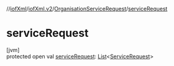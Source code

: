 //[iofXml](../../../index.md)/[iofXml.v2](../index.md)/[OrganisationServiceRequest](index.md)/[serviceRequest](service-request.md)

# serviceRequest

[jvm]\
protected open val [serviceRequest](service-request.md): [List](https://docs.oracle.com/javase/8/docs/api/java/util/List.html)<[ServiceRequest](../-service-request/index.md)>
